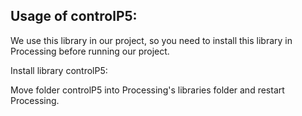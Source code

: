 ## Usage of controlP5:

We use this library in our project, so you need to install this library in Processing before running our project.

Install library controlP5:

Move folder controlP5 into Processing's libraries folder and restart Processing.






